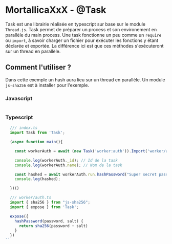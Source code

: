 # MortallicaXxX - @Task

Task est une librairie réalisée en typescript sur base sur le module `Thread.js`. Task permet de préparer un process et son environement en parallèle du main process.
Une task fonctionne un peu comme un `require` ou `import`, à savoir charger un fichier pour exécuter les fonctions y étant déclarée et exportée. La différence ici est que ces méthodes s'exécuteront sur un thread en parallèle.

## Comment l'utiliser ?

Dans cette exemple un hash aura lieu sur un thread en parallèle.
Un module `js-sha256` est à installer pour l'exemple.

### Javascript
```javascript

```

### Typescript
```typescript
  /// index.ts
  import Task from 'Task';

  (async function main(){

    const workerAuth = await (new Task('worker:auth')).Import('worker/auth');

    console.log(workerAuth._id); // Id de la task
    console.log(workerAuth.name); // Nom de la task

    const hashed = await workerAuth.run.hashPassword("Super secret password", "1234");
    console.log(hashed);

  })()
```

```typescript
  /// worker/auth.ts
  import { sha256 } from "js-sha256";
  import { expose } from 'Task';

  expose({
    hashPassword(password, salt) {
      return sha256(password + salt)
    }
  })
``
